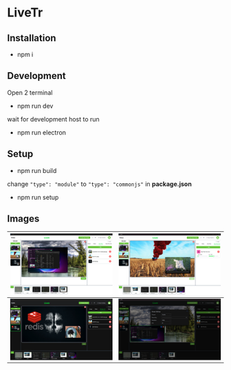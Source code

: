 # LiveTr

## Installation

- npm i

## Development

Open 2 terminal

- npm run dev

wait for development host to run

- npm run electron

## Setup

- npm run build

change `"type": "module"` to `"type": "commonjs"` in **package.json**

- npm run setup

## Images
| ![Image-1](./doc/LiveTr-1.png) | ![Image-2](./doc/LiveTr-2.png) |
|-------------------------|-------------------------|
| ![Image-3](./doc/LiveTr-3.png) | ![Image-4](./doc/LiveTr-4.png) |
